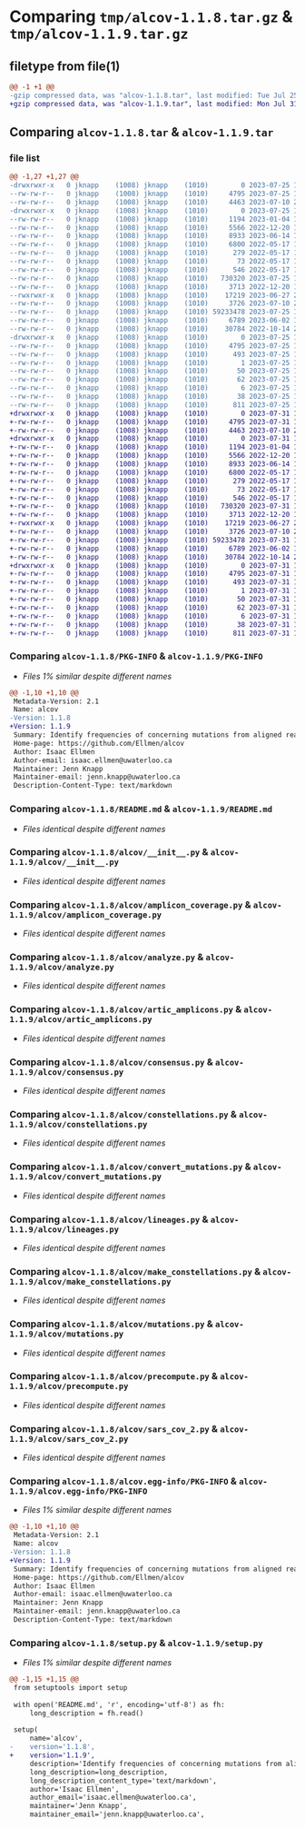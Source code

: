 # Comparing `tmp/alcov-1.1.8.tar.gz` & `tmp/alcov-1.1.9.tar.gz`

## filetype from file(1)

```diff
@@ -1 +1 @@
-gzip compressed data, was "alcov-1.1.8.tar", last modified: Tue Jul 25 15:18:20 2023, max compression
+gzip compressed data, was "alcov-1.1.9.tar", last modified: Mon Jul 31 17:02:24 2023, max compression
```

## Comparing `alcov-1.1.8.tar` & `alcov-1.1.9.tar`

### file list

```diff
@@ -1,27 +1,27 @@
-drwxrwxr-x   0 jknapp    (1008) jknapp    (1010)        0 2023-07-25 15:18:20.277369 alcov-1.1.8/
--rw-rw-r--   0 jknapp    (1008) jknapp    (1010)     4795 2023-07-25 15:18:20.273369 alcov-1.1.8/PKG-INFO
--rw-rw-r--   0 jknapp    (1008) jknapp    (1010)     4463 2023-07-10 20:59:26.000000 alcov-1.1.8/README.md
-drwxrwxr-x   0 jknapp    (1008) jknapp    (1010)        0 2023-07-25 15:18:20.257368 alcov-1.1.8/alcov/
--rw-rw-r--   0 jknapp    (1008) jknapp    (1010)     1194 2023-01-04 16:05:57.000000 alcov-1.1.8/alcov/__init__.py
--rw-rw-r--   0 jknapp    (1008) jknapp    (1010)     5566 2022-12-20 19:00:26.000000 alcov-1.1.8/alcov/amplicon_coverage.py
--rw-rw-r--   0 jknapp    (1008) jknapp    (1010)     8933 2023-06-14 17:58:05.000000 alcov-1.1.8/alcov/analyze.py
--rw-rw-r--   0 jknapp    (1008) jknapp    (1010)     6800 2022-05-17 19:36:10.000000 alcov-1.1.8/alcov/artic_amplicons.py
--rw-rw-r--   0 jknapp    (1008) jknapp    (1010)      279 2022-05-17 19:36:10.000000 alcov-1.1.8/alcov/cmds.py
--rw-rw-r--   0 jknapp    (1008) jknapp    (1010)       73 2022-05-17 19:36:10.000000 alcov-1.1.8/alcov/command_line.py
--rw-rw-r--   0 jknapp    (1008) jknapp    (1010)      546 2022-05-17 19:36:10.000000 alcov-1.1.8/alcov/consensus.py
--rw-rw-r--   0 jknapp    (1008) jknapp    (1010)   730320 2023-07-25 15:13:43.000000 alcov-1.1.8/alcov/constellations.py
--rw-rw-r--   0 jknapp    (1008) jknapp    (1010)     3713 2022-12-20 19:00:26.000000 alcov-1.1.8/alcov/convert_mutations.py
--rwxrwxr-x   0 jknapp    (1008) jknapp    (1010)    17219 2023-06-27 20:30:38.000000 alcov-1.1.8/alcov/lineages.py
--rw-rw-r--   0 jknapp    (1008) jknapp    (1010)     3726 2023-07-10 20:24:55.000000 alcov-1.1.8/alcov/make_constellations.py
--rw-rw-r--   0 jknapp    (1008) jknapp    (1010) 59233478 2023-07-25 15:13:44.000000 alcov-1.1.8/alcov/mutations.py
--rw-rw-r--   0 jknapp    (1008) jknapp    (1010)     6789 2023-06-02 17:37:59.000000 alcov-1.1.8/alcov/precompute.py
--rw-rw-r--   0 jknapp    (1008) jknapp    (1010)    30784 2022-10-14 21:05:11.000000 alcov-1.1.8/alcov/sars_cov_2.py
-drwxrwxr-x   0 jknapp    (1008) jknapp    (1010)        0 2023-07-25 15:18:20.273369 alcov-1.1.8/alcov.egg-info/
--rw-rw-r--   0 jknapp    (1008) jknapp    (1010)     4795 2023-07-25 15:18:19.000000 alcov-1.1.8/alcov.egg-info/PKG-INFO
--rw-rw-r--   0 jknapp    (1008) jknapp    (1010)      493 2023-07-25 15:18:19.000000 alcov-1.1.8/alcov.egg-info/SOURCES.txt
--rw-rw-r--   0 jknapp    (1008) jknapp    (1010)        1 2023-07-25 15:18:19.000000 alcov-1.1.8/alcov.egg-info/dependency_links.txt
--rw-rw-r--   0 jknapp    (1008) jknapp    (1010)       50 2023-07-25 15:18:19.000000 alcov-1.1.8/alcov.egg-info/entry_points.txt
--rw-rw-r--   0 jknapp    (1008) jknapp    (1010)       62 2023-07-25 15:18:19.000000 alcov-1.1.8/alcov.egg-info/requires.txt
--rw-rw-r--   0 jknapp    (1008) jknapp    (1010)        6 2023-07-25 15:18:19.000000 alcov-1.1.8/alcov.egg-info/top_level.txt
--rw-rw-r--   0 jknapp    (1008) jknapp    (1010)       38 2023-07-25 15:18:20.277369 alcov-1.1.8/setup.cfg
--rw-rw-r--   0 jknapp    (1008) jknapp    (1010)      811 2023-07-25 14:18:41.000000 alcov-1.1.8/setup.py
+drwxrwxr-x   0 jknapp    (1008) jknapp    (1010)        0 2023-07-31 17:02:24.137747 alcov-1.1.9/
+-rw-rw-r--   0 jknapp    (1008) jknapp    (1010)     4795 2023-07-31 17:02:24.137747 alcov-1.1.9/PKG-INFO
+-rw-rw-r--   0 jknapp    (1008) jknapp    (1010)     4463 2023-07-10 20:59:26.000000 alcov-1.1.9/README.md
+drwxrwxr-x   0 jknapp    (1008) jknapp    (1010)        0 2023-07-31 17:02:24.121746 alcov-1.1.9/alcov/
+-rw-rw-r--   0 jknapp    (1008) jknapp    (1010)     1194 2023-01-04 16:05:57.000000 alcov-1.1.9/alcov/__init__.py
+-rw-rw-r--   0 jknapp    (1008) jknapp    (1010)     5566 2022-12-20 19:00:26.000000 alcov-1.1.9/alcov/amplicon_coverage.py
+-rw-rw-r--   0 jknapp    (1008) jknapp    (1010)     8933 2023-06-14 17:58:05.000000 alcov-1.1.9/alcov/analyze.py
+-rw-rw-r--   0 jknapp    (1008) jknapp    (1010)     6800 2022-05-17 19:36:10.000000 alcov-1.1.9/alcov/artic_amplicons.py
+-rw-rw-r--   0 jknapp    (1008) jknapp    (1010)      279 2022-05-17 19:36:10.000000 alcov-1.1.9/alcov/cmds.py
+-rw-rw-r--   0 jknapp    (1008) jknapp    (1010)       73 2022-05-17 19:36:10.000000 alcov-1.1.9/alcov/command_line.py
+-rw-rw-r--   0 jknapp    (1008) jknapp    (1010)      546 2022-05-17 19:36:10.000000 alcov-1.1.9/alcov/consensus.py
+-rw-rw-r--   0 jknapp    (1008) jknapp    (1010)   730320 2023-07-31 16:50:36.000000 alcov-1.1.9/alcov/constellations.py
+-rw-rw-r--   0 jknapp    (1008) jknapp    (1010)     3713 2022-12-20 19:00:26.000000 alcov-1.1.9/alcov/convert_mutations.py
+-rwxrwxr-x   0 jknapp    (1008) jknapp    (1010)    17219 2023-06-27 20:30:38.000000 alcov-1.1.9/alcov/lineages.py
+-rw-rw-r--   0 jknapp    (1008) jknapp    (1010)     3726 2023-07-10 20:24:55.000000 alcov-1.1.9/alcov/make_constellations.py
+-rw-rw-r--   0 jknapp    (1008) jknapp    (1010) 59233478 2023-07-31 16:50:37.000000 alcov-1.1.9/alcov/mutations.py
+-rw-rw-r--   0 jknapp    (1008) jknapp    (1010)     6789 2023-06-02 17:37:59.000000 alcov-1.1.9/alcov/precompute.py
+-rw-rw-r--   0 jknapp    (1008) jknapp    (1010)    30784 2022-10-14 21:05:11.000000 alcov-1.1.9/alcov/sars_cov_2.py
+drwxrwxr-x   0 jknapp    (1008) jknapp    (1010)        0 2023-07-31 17:02:24.137747 alcov-1.1.9/alcov.egg-info/
+-rw-rw-r--   0 jknapp    (1008) jknapp    (1010)     4795 2023-07-31 17:02:23.000000 alcov-1.1.9/alcov.egg-info/PKG-INFO
+-rw-rw-r--   0 jknapp    (1008) jknapp    (1010)      493 2023-07-31 17:02:23.000000 alcov-1.1.9/alcov.egg-info/SOURCES.txt
+-rw-rw-r--   0 jknapp    (1008) jknapp    (1010)        1 2023-07-31 17:02:23.000000 alcov-1.1.9/alcov.egg-info/dependency_links.txt
+-rw-rw-r--   0 jknapp    (1008) jknapp    (1010)       50 2023-07-31 17:02:23.000000 alcov-1.1.9/alcov.egg-info/entry_points.txt
+-rw-rw-r--   0 jknapp    (1008) jknapp    (1010)       62 2023-07-31 17:02:23.000000 alcov-1.1.9/alcov.egg-info/requires.txt
+-rw-rw-r--   0 jknapp    (1008) jknapp    (1010)        6 2023-07-31 17:02:23.000000 alcov-1.1.9/alcov.egg-info/top_level.txt
+-rw-rw-r--   0 jknapp    (1008) jknapp    (1010)       38 2023-07-31 17:02:24.137747 alcov-1.1.9/setup.cfg
+-rw-rw-r--   0 jknapp    (1008) jknapp    (1010)      811 2023-07-31 16:57:10.000000 alcov-1.1.9/setup.py
```

### Comparing `alcov-1.1.8/PKG-INFO` & `alcov-1.1.9/PKG-INFO`

 * *Files 1% similar despite different names*

```diff
@@ -1,10 +1,10 @@
 Metadata-Version: 2.1
 Name: alcov
-Version: 1.1.8
+Version: 1.1.9
 Summary: Identify frequencies of concerning mutations from aligned reads
 Home-page: https://github.com/Ellmen/alcov
 Author: Isaac Ellmen
 Author-email: isaac.ellmen@uwaterloo.ca
 Maintainer: Jenn Knapp
 Maintainer-email: jenn.knapp@uwaterloo.ca
 Description-Content-Type: text/markdown
```

### Comparing `alcov-1.1.8/README.md` & `alcov-1.1.9/README.md`

 * *Files identical despite different names*

### Comparing `alcov-1.1.8/alcov/__init__.py` & `alcov-1.1.9/alcov/__init__.py`

 * *Files identical despite different names*

### Comparing `alcov-1.1.8/alcov/amplicon_coverage.py` & `alcov-1.1.9/alcov/amplicon_coverage.py`

 * *Files identical despite different names*

### Comparing `alcov-1.1.8/alcov/analyze.py` & `alcov-1.1.9/alcov/analyze.py`

 * *Files identical despite different names*

### Comparing `alcov-1.1.8/alcov/artic_amplicons.py` & `alcov-1.1.9/alcov/artic_amplicons.py`

 * *Files identical despite different names*

### Comparing `alcov-1.1.8/alcov/consensus.py` & `alcov-1.1.9/alcov/consensus.py`

 * *Files identical despite different names*

### Comparing `alcov-1.1.8/alcov/constellations.py` & `alcov-1.1.9/alcov/constellations.py`

 * *Files identical despite different names*

### Comparing `alcov-1.1.8/alcov/convert_mutations.py` & `alcov-1.1.9/alcov/convert_mutations.py`

 * *Files identical despite different names*

### Comparing `alcov-1.1.8/alcov/lineages.py` & `alcov-1.1.9/alcov/lineages.py`

 * *Files identical despite different names*

### Comparing `alcov-1.1.8/alcov/make_constellations.py` & `alcov-1.1.9/alcov/make_constellations.py`

 * *Files identical despite different names*

### Comparing `alcov-1.1.8/alcov/mutations.py` & `alcov-1.1.9/alcov/mutations.py`

 * *Files identical despite different names*

### Comparing `alcov-1.1.8/alcov/precompute.py` & `alcov-1.1.9/alcov/precompute.py`

 * *Files identical despite different names*

### Comparing `alcov-1.1.8/alcov/sars_cov_2.py` & `alcov-1.1.9/alcov/sars_cov_2.py`

 * *Files identical despite different names*

### Comparing `alcov-1.1.8/alcov.egg-info/PKG-INFO` & `alcov-1.1.9/alcov.egg-info/PKG-INFO`

 * *Files 1% similar despite different names*

```diff
@@ -1,10 +1,10 @@
 Metadata-Version: 2.1
 Name: alcov
-Version: 1.1.8
+Version: 1.1.9
 Summary: Identify frequencies of concerning mutations from aligned reads
 Home-page: https://github.com/Ellmen/alcov
 Author: Isaac Ellmen
 Author-email: isaac.ellmen@uwaterloo.ca
 Maintainer: Jenn Knapp
 Maintainer-email: jenn.knapp@uwaterloo.ca
 Description-Content-Type: text/markdown
```

### Comparing `alcov-1.1.8/setup.py` & `alcov-1.1.9/setup.py`

 * *Files 1% similar despite different names*

```diff
@@ -1,15 +1,15 @@
 from setuptools import setup
 
 with open('README.md', 'r', encoding='utf-8') as fh:
     long_description = fh.read()
 
 setup(
     name='alcov',
-    version='1.1.8',
+    version='1.1.9',
     description='Identify frequencies of concerning mutations from aligned reads',
     long_description=long_description,
     long_description_content_type='text/markdown',
     author='Isaac Ellmen',
     author_email='isaac.ellmen@uwaterloo.ca',
     maintainer='Jenn Knapp',
     maintainer_email='jenn.knapp@uwaterloo.ca',
```

